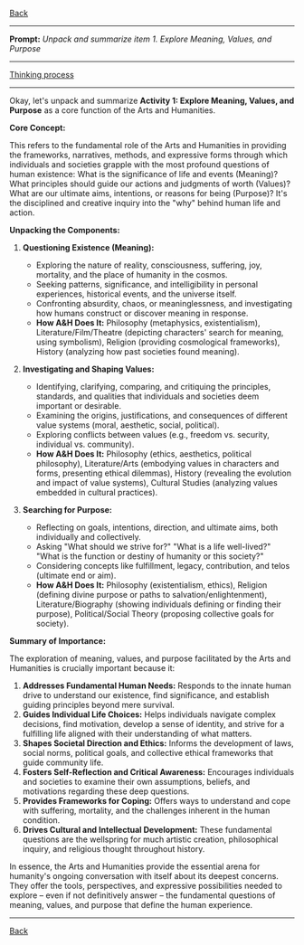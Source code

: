 [Back](../README.md)

---

**Prompt:** *Unpack and summarize item 1. Explore Meaning, Values, and Purpose*

---

[Thinking process](thoughts.md)

---

Okay, let's unpack and summarize **Activity 1: Explore Meaning, Values, and Purpose** as a core function of the Arts and Humanities.

**Core Concept:**

This refers to the fundamental role of the Arts and Humanities in providing the frameworks, narratives, methods, and expressive forms through which individuals and societies grapple with the most profound questions of human existence: What is the significance of life and events (Meaning)? What principles should guide our actions and judgments of worth (Values)? What are our ultimate aims, intentions, or reasons for being (Purpose)? It's the disciplined and creative inquiry into the "why" behind human life and action.

**Unpacking the Components:**

1.  **Questioning Existence (Meaning):**
    *   Exploring the nature of reality, consciousness, suffering, joy, mortality, and the place of humanity in the cosmos.
    *   Seeking patterns, significance, and intelligibility in personal experiences, historical events, and the universe itself.
    *   Confronting absurdity, chaos, or meaninglessness, and investigating how humans construct or discover meaning in response.
    *   **How A&H Does It:** Philosophy (metaphysics, existentialism), Literature/Film/Theatre (depicting characters' search for meaning, using symbolism), Religion (providing cosmological frameworks), History (analyzing how past societies found meaning).

2.  **Investigating and Shaping Values:**
    *   Identifying, clarifying, comparing, and critiquing the principles, standards, and qualities that individuals and societies deem important or desirable.
    *   Examining the origins, justifications, and consequences of different value systems (moral, aesthetic, social, political).
    *   Exploring conflicts between values (e.g., freedom vs. security, individual vs. community).
    *   **How A&H Does It:** Philosophy (ethics, aesthetics, political philosophy), Literature/Arts (embodying values in characters and forms, presenting ethical dilemmas), History (revealing the evolution and impact of value systems), Cultural Studies (analyzing values embedded in cultural practices).

3.  **Searching for Purpose:**
    *   Reflecting on goals, intentions, direction, and ultimate aims, both individually and collectively.
    *   Asking "What should we strive for?" "What is a life well-lived?" "What is the function or destiny of humanity or this society?"
    *   Considering concepts like fulfillment, legacy, contribution, and telos (ultimate end or aim).
    *   **How A&H Does It:** Philosophy (existentialism, ethics), Religion (defining divine purpose or paths to salvation/enlightenment), Literature/Biography (showing individuals defining or finding their purpose), Political/Social Theory (proposing collective goals for society).

**Summary of Importance:**

The exploration of meaning, values, and purpose facilitated by the Arts and Humanities is crucially important because it:

1.  **Addresses Fundamental Human Needs:** Responds to the innate human drive to understand our existence, find significance, and establish guiding principles beyond mere survival.
2.  **Guides Individual Life Choices:** Helps individuals navigate complex decisions, find motivation, develop a sense of identity, and strive for a fulfilling life aligned with their understanding of what matters.
3.  **Shapes Societal Direction and Ethics:** Informs the development of laws, social norms, political goals, and collective ethical frameworks that guide community life.
4.  **Fosters Self-Reflection and Critical Awareness:** Encourages individuals and societies to examine their own assumptions, beliefs, and motivations regarding these deep questions.
5.  **Provides Frameworks for Coping:** Offers ways to understand and cope with suffering, mortality, and the challenges inherent in the human condition.
6.  **Drives Cultural and Intellectual Development:** These fundamental questions are the wellspring for much artistic creation, philosophical inquiry, and religious thought throughout history.

In essence, the Arts and Humanities provide the essential arena for humanity's ongoing conversation with itself about its deepest concerns. They offer the tools, perspectives, and expressive possibilities needed to explore – even if not definitively answer – the fundamental questions of meaning, values, and purpose that define the human experience.

---

[Back](../README.md)
